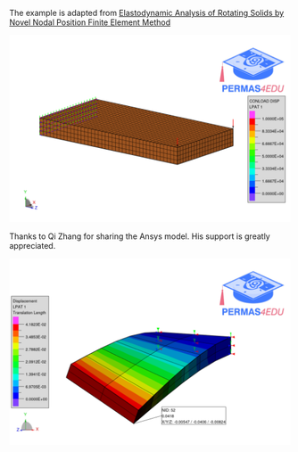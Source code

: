 The example is adapted from [Elastodynamic Analysis of Rotating Solids by Novel Nodal Position Finite Element Method](https://doi.org/10.1016/j.euromechsol.2024.105478)

![cantilever](cantilevered_rectangular_beam.png)

Thanks to Qi Zhang for sharing the Ansys model. His support is greatly appreciated.

![twisted blade](twistblade_statics.png)
